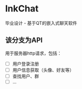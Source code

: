 # InkChat

毕业设计 - 基于QT的嵌入式聊天软件

## 该分支为API

用于服务器http请求，包括：

- [ ] 用户登录注册
- [ ] 用户信息获取（头像、好友等）
- [ ] 查找用户、群
- [ ] ...
